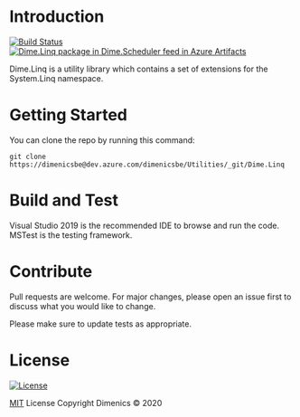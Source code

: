 # Introduction 

[![Build Status](https://dev.azure.com/dimenicsbe/Utilities/_apis/build/status/Linq%20-%20MAIN%20-%20CI?branchName=master)](https://dev.azure.com/dimenicsbe/Utilities/_build/latest?definitionId=105&branchName=master) [![Dime.Linq package in Dime.Scheduler feed in Azure Artifacts](https://feeds.dev.azure.com/dimenicsbe/_apis/public/Packaging/Feeds/a7b896fd-9cd8-4291-afe1-f223483d87f0/Packages/a4ea1a44-b4ee-49dd-ba2f-eff013a1c9ce/Badge)](https://dev.azure.com/dimenicsbe/Utilities/_packaging?_a=package&feed=a7b896fd-9cd8-4291-afe1-f223483d87f0&package=a4ea1a44-b4ee-49dd-ba2f-eff013a1c9ce&preferRelease=true)

Dime.Linq is a utility library which contains a set of extensions for the System.Linq namespace.

# Getting Started

You can clone the repo by running this command:

`git clone https://dimenicsbe@dev.azure.com/dimenicsbe/Utilities/_git/Dime.Linq ` 

# Build and Test

Visual Studio 2019 is the recommended IDE to browse and run the code. MSTest is the testing framework.

# Contribute

Pull requests are welcome. For major changes, please open an issue first to discuss what you would like to change.

Please make sure to update tests as appropriate.

# License

[![License](http://img.shields.io/:license-mit-blue.svg?style=flat-square)](http://badges.mit-license.org)

[MIT](https://choosealicense.com/licenses/mit/) License
Copyright Dimenics © 2020